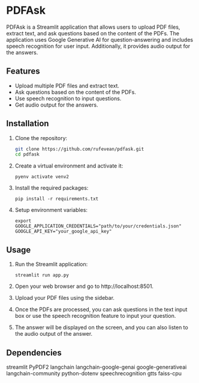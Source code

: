 
# PDFAsk

PDFAsk is a Streamlit application that allows users to upload PDF files, extract text, and ask questions based on the content of the PDFs. The application uses Google Generative AI for question-answering and includes speech recognition for user input. Additionally, it provides audio output for the answers.

## Features

- Upload multiple PDF files and extract text.
- Ask questions based on the content of the PDFs.
- Use speech recognition to input questions.
- Get audio output for the answers.

## Installation

1. Clone the repository:
   ```sh
   git clone https://github.com/rufevean/pdfask.git
   cd pdfask
2. Create a virtual environment and activate it:
    ```
    pyenv activate venv2
    ```
3. Install the required packages:
    ```
    pip install -r requirements.txt
    ```
4. Setup environment variables:
    ```
    export GOOGLE_APPLICATION_CREDENTIALS="path/to/your/credentials.json"
    GOOGLE_API_KEY="your_google_api_key"
    ```

## Usage

1. Run the Streamlit application:
    ```
    streamlit run app.py
    ```

2. Open your web browser and go to http://localhost:8501.

3. Upload your PDF files using the sidebar.

4. Once the PDFs are processed, you can ask questions in the text input box or use the speech recognition feature to input your question.

5. The answer will be displayed on the screen, and you can also listen to the audio output of the answer.


## Dependencies

streamlit
PyPDF2
langchain
langchain-google-genai
google-generativeai
langchain-community
python-dotenv
speechrecognition
gtts
faiss-cpu

